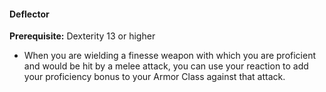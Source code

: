 #### Deflector

**Prerequisite:**
Dexterity 13 or higher

- When you are wielding a finesse weapon with which you are proficient and would be hit by a melee attack, you can use your reaction to add your proficiency bonus to your Armor Class against that attack.
